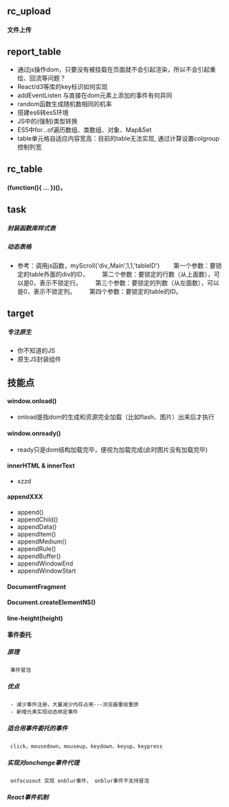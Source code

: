 ## rc_upload
#### 文件上传


## report_table
- 通过js操作dom，只要没有被挂载在页面就不会引起渲染，所以不会引起重绘、回流等问题？
- React/d3等库的key标识如何实现
- addEventListen 与直接在dom元素上添加的事件有何异同
- random函数生成随机数相同的机率
- 搭建es6转es5环境
- JS中的(强制)类型转换
- ES5中for...of遍历数组、类数组、对象、Map&Set
- table单元格自适应内容宽高：目前的table无法实现, 通过计算设置colgroup控制列宽
## rc_table
#### (function(){ ... })()，

## task
##### 封装函数库样式表
##### 动态表格
- 参考：调用js函数，myScroll('div_Main',1,1,'tableID')
     　　第一个参数：要锁定的table外面的div的ID，
     　　第二个参数：要锁定的行数（从上面数），可以是0，表示不锁定行。
     　　第三个参数：要锁定的列数（从左面数），可以是0，表示不锁定列。
     　　第四个参数：要锁定的table的ID。
## target
##### 专注原生
- 你不知道的JS
- 原生JS封装组件

## 技能点
#### window.onload()
- onload是指dom的生成和资源完全加载（比如flash、图片）出来后才执行
#### window.onready()
- ready只是dom结构加载完毕，便视为加载完成(此时图片没有加载完毕)
#### innerHTML & innerText
- xzzd
#### appendXXX
- append()
- appendChild()
- appendData()
- appendItem()
- appendMedium()
- appendRule()
- appendBuffer()
- appendWindowEnd
- appendWindowStart
#### DocumentFragment

#### Document.createElementNS()

#### line-height(height)


#### 事件委托
##### 原理
     事件冒泡
##### 优点
     - 减少事件注册，大量减少内存占用---浏览器重绘重排
     - 新增元素实现动态绑定事件
##### 适合用事件委托的事件
     click，mousedown，mouseup，keydown，keyup，keypress
##### 实现对onchange事件代理
     onfocusout 实现 onblur事件， onblur事件不支持冒泡
##### React事件机制